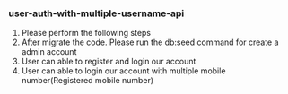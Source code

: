 ### user-auth-with-multiple-username-api

1. Please perform the following steps
2. After migrate the code. Please run the db:seed command for create a admin account
3. User can able to register and login our account
4. User can able to login our account with multiple mobile number(Registered mobile number)
